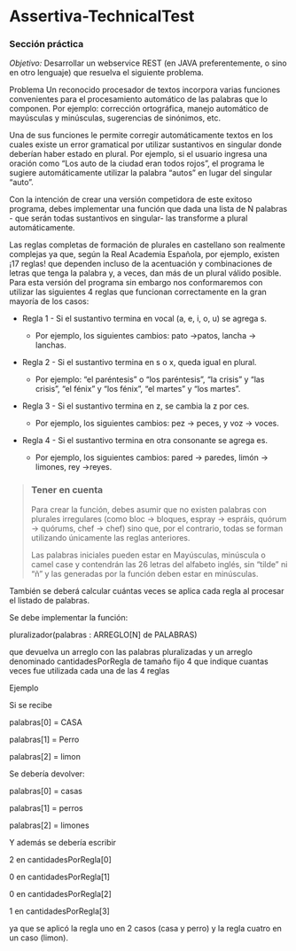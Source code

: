 # Assertiva-TechnicalTest

### Sección práctica

_Objetivo:_ Desarrollar un webservice REST (en JAVA preferentemente, o sino en otro lenguaje) que resuelva el siguiente problema.

Problema
Un reconocido procesador de textos incorpora varias funciones convenientes para el procesamiento automático de las palabras que lo componen. Por ejemplo: corrección ortográfica, manejo automático de mayúsculas y minúsculas, sugerencias de sinónimos, etc.

Una de sus funciones le permite corregir automáticamente textos en los cuales existe un error gramatical por utilizar sustantivos en singular donde deberían haber estado en plural. Por ejemplo, si el usuario ingresa una oración como “Los auto de la ciudad eran todos rojos”, el programa le sugiere automáticamente utilizar la palabra “autos” en lugar del singular “auto”.

Con la intención de crear una versión competidora de este exitoso programa, debes implementar una función que dada una lista de N palabras - que serán todas sustantivos en singular- las transforme a plural automáticamente.

Las reglas completas de formación de plurales en castellano son realmente complejas ya que, según la Real Academia Española, por ejemplo, existen ¡17 reglas! que dependen incluso de la acentuación y combinaciones de letras que tenga la palabra y, a veces, dan más de un plural válido posible. Para esta versión del programa sin embargo nos conformaremos con utilizar las siguientes 4 reglas que funcionan correctamente en la gran mayoría de los casos:

- Regla 1 - Si el sustantivo termina en vocal (a, e, i, o, u) se agrega s.

  - Por ejemplo, los siguientes cambios: pato ->patos, lancha -> lanchas.

- Regla 2 - Si el sustantivo termina en s o x, queda igual en plural.
  - Por ejemplo: “el paréntesis” o “los paréntesis”, “la crisis” y “las crisis”, “el fénix” y “los fénix”, “el martes” y “los martes”.
- Regla 3 - Si el sustantivo termina en z, se cambia la z por ces.
  - Por ejemplo, los siguientes cambios: pez -> peces, y voz -> voces.
- Regla 4 - Si el sustantivo termina en otra consonante se agrega es.
  - Por ejemplo, los siguientes cambios: pared -> paredes, limón -> limones, rey ->reyes.

> ### Tener en cuenta
>
> Para crear la función, debes asumir que no existen palabras con plurales irregulares (como bloc -> bloques, espray -> espráis, quórum -> quórums, chef -> chef) sino que, por el contrario, todas se forman utilizando únicamente las reglas anteriores.
>
> Las palabras iniciales pueden estar en Mayúsculas, minúscula o camel case y contendrán las 26 letras del alfabeto inglés, sin “tilde” ni “ñ” y las generadas por la función deben estar en minúsculas.

También se deberá calcular cuántas veces se aplica cada regla al procesar el listado de palabras.

Se debe implementar la función:

pluralizador(palabras : ARREGLO[N] de PALABRAS)

que devuelva un arreglo con las palabras pluralizadas y un arreglo denominado cantidadesPorRegla de tamaño fijo 4 que indique cuantas veces fue utilizada cada una de las 4 reglas

Ejemplo

Si se recibe

palabras[0] = CASA

palabras[1] = Perro

palabras[2] = limon

Se debería devolver:

palabras[0] = casas

palabras[1] = perros

palabras[2] = limones

Y además se debería escribir

2 en cantidadesPorRegla[0]

0 en cantidadesPorRegla[1]

0 en cantidadesPorRegla[2]

1 en cantidadesPorRegla[3]

ya que se aplicó la regla uno en 2 casos (casa y perro) y la regla cuatro en un caso (limon).
